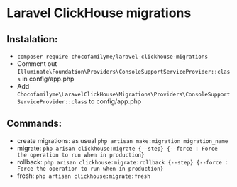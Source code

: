 # Laravel ClickHouse migrations

## Instalation:
- `composer require chocofamilyme/laravel-clickhouse-migrations`
- Comment out `Illuminate\Foundation\Providers\ConsoleSupportServiceProvider::class` in config/app.php
- Add `Chocofamilyme\LaravelClickHouse\Migrations\Providers\ConsoleSupportServiceProvider::class` to config/app.php


## Commands:
- create migrations: as usual `php artisan make:migration migration_name`
- migrate: `php arisan clickhouse:migrate {--step} {--force : Force the operation to run when in production}`
- rollback: `php arisan clickhouse:migrate:rollback {--step} {--force : Force the operation to run when in production}`
- fresh: `php artisan clickhouse:migrate:fresh`
